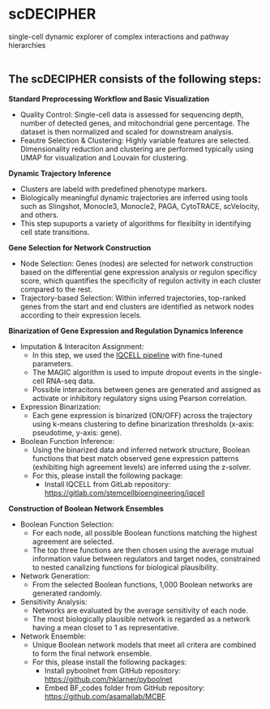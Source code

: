 # scDECIPHER
single-cell dynamic explorer of complex interactions and pathway hierarchies
<br />
<br />
## The scDECIPHER consists of the following steps: 

**Standard Preprocessing Workflow and Basic Visualization**
<br />
+ Quality Control: Single-cell data is assessed for sequencing depth, number of detected genes, and mitochondrial gene percentage. The dataset is then normalized and scaled for downstream analysis.
+ Feautre Selection & Clustering: Highly variable features are selected. Dimensionality reduction and clustering are performed typically using UMAP for visualization and Louvain for clustering.



**Dynamic Trajectory Inference**
<br />
+ Clusters are labeld with predefined phenotype markers.
+ Biologically meaningful dynamic trajectories are inferred using tools such as Slingshot, Monocle3, Monocle2, PAGA, CytoTRACE, scVelocity, and others.
+ This step supuports a variety of algorithms for flexiblity in identifying cell state transitions.



**Gene Selection for Network Construction**
<br />
+ Node Selection: Genes (nodes) are selected for network construction based on the differential gene expression analysis or regulon specificy score, which quantifies the specificity of regulon activity in each cluster compared to the rest.
+ Trajectory-based Selection: Within inferred trajectories, top-ranked genes from the start and end clusters are identified as network nodes according to their expression lecels.



**Binarization of Gene Expression and Regulation Dynamics Inference**
<br />
+ Imputation & Interaciton Assignment:
  + In this step, we used the [IQCELL pipeline](https://gitlab.com/stemcellbioengineering/iqcell) with fine-tuned parameters.
  + The MAGIC algorithm is used to impute dropout events in the single-cell RNA-seq data.
  + Possible interacitons between genes are generated and assigned as activate or inhibitory regulatory signs using Pearson correlation.
+ Expression Binarization:
  + Each gene expression is binarized (ON/OFF) across the trajectory using k-means clustering to define binarization thresholds (x-axis: pseudotime, y-axis: gene).
+ Boolean Function Inference:
  + Using the binarized data and inferred network structure, Boolean functions that best match observed gene expression patterns (exhibiting high agreement levels) are inferred using the z-solver.
  + For this, please install the following package:
    + Install IQCELL from GitLab repository: https://gitlab.com/stemcellbioengineering/iqcell



**Construction of Boolean Network Ensembles**
<br />
+ Boolean Function Selection:
  + For each node, all possible Boolean functions matching the highest agreement are selected.
  + The top three functions are then chosen using the average mutual information value between regulators and target nodes, constrained to nested canalizing functions for biological plausibility.
+ Network Generation:
  + From the selected Boolean functions, 1,000 Boolean networks are generated randomly.
+ Sensitivity Analysis:
  + Networks are evaluated by the average sensitivity of each node.
  + The most biologically plausible network is regarded as a network having a mean closet to 1 as representative.
+ Network Ensemble:
  + Unique Boolean network models that meet all critera are combined to form the final network ensemble.
  + For this, please install the following packages:
    + Install pyboolnet from GitHub repository: https://github.com/hklarner/pyboolnet
    + Embed BF_codes folder from GitHub repository: https://github.com/asamallab/MCBF

